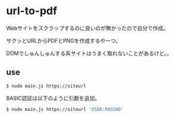 # url-to-pdf

Webサイトをスクラップするのに良いのが無かったので自分で作成。

サクッとURLからPDFとPNGを作成するやーつ。

DOMでしゅんしゅんする系サイトはうまく取れないことがあるけど。。

## use

``` bash
$ node main.js https://siteurl
```

BASIC認証は以下のように引数を追加。

``` bash
$ node main.js https://siteurl 'USER:PASSWD'
```
